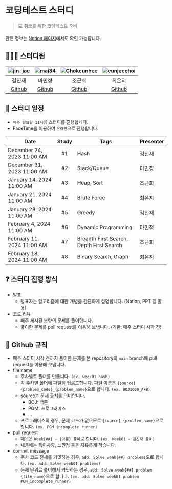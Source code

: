 # 코딩테스트 스터디

> 💻 취뽀를 위한 코딩테스트 준비

관련 정보는 [Notion 페이지](https://mysticalnd.notion.site/ac45e046299e490d8255fb0a4d7d7886?pvs=4)에서도 확인 가능합니다.


## 🧑🏻‍💻 스터디원

| ![jin-jae](https://avatars.githubusercontent.com/u/97018331) | ![maj34](https://avatars.githubusercontent.com/u/75362328) | ![Chokeunhee](https://avatars.githubusercontent.com/u/43236895) | ![eunjeechoi](https://avatars.githubusercontent.com/u/97671436) |
| :---: | :---: | :---: | :---: |
| 김진재 | 마민정 | 조근희 | 최은지 |
| [Github](https://github.com/jin-jae) | [Github](https://github.com/maj34) | [Github](https://github.com/Chokeunhee) | [Github](https://github.com/eunjeechoi) |

## 📅 스터디 일정
- `매주 일요일 11시`에 스터디를 진행합니다.
- FaceTime을 이용하여 `온라인`으로 진행합니다.

| Date | Study | Tags | Presenter |
|------------|:-----:|------|------|
| December 24, 2023 11:00 AM | #1 | Hash | 김진재 |
| December 31, 2023 11:00 AM | #2 | Stack/Queue | 마민정 |
| January 14, 2024 11:00 AM | #3 | Heap, Sort | 조근희 |
| January 21, 2024 11:00 AM | #4 | Brute Force | 최은지 |
| January 28, 2024 11:00 AM | #5 | Greedy | 김진재 |
| February 4, 2024 11:00 AM | #6 | Dynamic Programming | 마민정 |
| February 11, 2024 11:00 AM | #7 | Breadth First Search, Depth First Search | 조근희 |
| February 18, 2024 11:00 AM | #8 | Binary Search, Graph | 최은지 |


## ❓ 스터디 진행 방식

- 발표
    - 발표자는 알고리즘에 대한 개념을 간단하게 설명합니다. (Notion, PPT 등 활용)
- 코드 리뷰
    - 매주 제시된 분량의 문제를 풀이합니다.
    - 풀이한 문제를 pull request를 이용해 보냅니다. (기한: 매주 스터디 시작 전)


## 🌲 Github 규칙
- 매주 스터디 시작 전까지 풀이한 문제를 본 repository의 `main` branch에 pull request를 이용해 보냅니다.
- file name
    - 주차별로 폴더를 만듭니다. `(ex. week01_hash)`
    - 각 주차별 폴더에 파일을 업로드합니다. 파일 이름은 `{source}{problem_code}_{problem_name}`으로 합니다. `(ex. BOJ1000_A+B)`
    - source는 문제 출처를 의미합니다.
        - BOJ: 백준
        - PGM: 프로그래머스
        - ...
    - 프로그래머스의 경우, 문제 코드가 없으므로 `{source}_{problem_name}`으로 합니다. `(ex. PGM_incomplete_runner)`
- pull request
    - 제목은 `Week{##} - {이름} 풀이`로 합니다. `(ex. Week01 - 김진재 풀이)`
    - 내용에는 특이사항, 느낀점 등을 자유롭게 적습니다.
- commit message
    - 주차 코드 전체를 커밋하는 경우, `add: Solve week{##} problems`으로 합니다. `(ex. add: Solve week01 problems)`
    - 문제 단위로 풀이해서 커밋하는 경우, `add: Solve week{##} problem {file_name}`으로 합니다. `(ex. add: Solve week01 problem PGM_incomplete_runner)`
